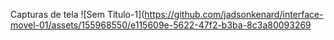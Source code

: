 Capturas de tela
![Sem Título-1](https://github.com/jadsonkenard/interface-movel-01/assets/155968550/e115609e-5622-47f2-b3ba-8c3a80093269
